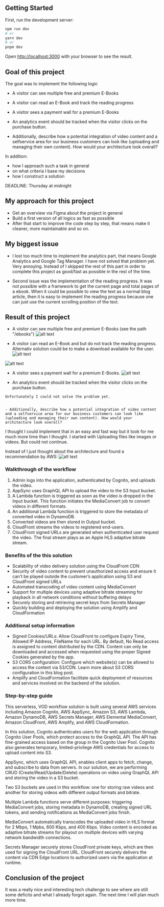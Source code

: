 ## Getting Started

First, run the development server:

```bash
npm run dev
# or
yarn dev
# or
pnpm dev
```

Open [http://localhost:3000](http://localhost:3000) with your browser to see the result.

## Goal of this project

The goal was to implement the following logic

- A visitor can see multiple free and premium E-Books
- A visitor can read an E-Book and track the reading progress
- A visitor sees a payment wall for a premium E-Books
- An analytics event should be tracked when the visitor clicks on the purchase button.

- Additionally, describe how a potential integration of video content and a selfservice area for our business customers can look like (uploading and managing their own content). How would your architecture look overall?

In addition:
- how I approach such a task in general
- on what criteria I base my decisions
- how I construct a solution

DEADLINE: Thursday at midnight

## My approach for this project

- Get an overview via Figma about the project in general
- Build a first version of all logics as fast as possible
- After that start to improve the code step by step, that means make it cleaner, more maintainable and so on.

## My biggest issue

- I lost too much time to implement the analytics part, that means Google Analytics and Google Tag Manager. I have not solved that problem yet. Very annoying. Instead of I skipped the rest of this part in order to complete this project as good/fast as possible in the rest of the time.

- Second issue was the implementation of the reading progress. It was not possible with a framework to get the current page and total pages of a ebook. When it could be possible to view the text as a normal blog article, then it is easy to implement the reading progress because one can just use the current scrolling position of the text.


## Result of this project

- A visitor can see multiple free and premium E-Books (see the path "/ebooks")
![alt text](./assets/ebooks_overview.png)

- A visitor can read an E-Book and but do not track the reading progress. Alternativ solution could be to make a download available for the user. 
![alt text](./assets/ebook_detail.png)

![alt text](./assets/ebook_reading.png)


- A visitor sees a payment wall for a premium E-Books.
![alt text](./assets/ebook_paywall.png)


- An analytics event should be tracked when the visitor clicks on the purchase button.

```
Unfortunately I could not solve the problem yet.


- Additionally, describe how a potential integration of video content and a selfservice area for our business customers can look like (uploading and managing their own content). How would your architecture look overall?

```
I thought I could implement that in an easy and fast way but it took for me much more time than I thought. I started with Uploading files like images or videos. But could not continue.

Instead of I just thought about the architecture and found a recommendation by AWS:
![alt text](./assets/architecture.png)

### Walkthrough of the workflow
1. Admin logs into the application, authenticated by Cognito, and uploads the video.
2. AppSync uses GraphQL API to upload the video to the S3 Input bucket.
3. A Lambda function is triggered as soon as the video is dropped in the Input bucket. This function initiates the MediaConvert job to convert videos in different formats.
4. An additional Lambda function is triggered to store the metadata of converted video in DynamoDB.
5. Converted videos are then stored in Output bucket.
6. CloudFront streams the videos to registered end-users.
7. CloudFront signed URLs are generated when authenticated user request the video. The final stream plays as an Apple HLS adaptive bitrate stream.

### Benefits of the this solution
- Scalability of video delivery solution using the CloudFront CDN
- Security of video content to prevent unauthorized access and ensure it can’t be played outside the customer’s application using S3 and CloudFront signed URLs
- Automated transcoding of video content using MediaConvert
- Support for multiple devices using adaptive bitrate streaming for playback in all network conditions without buffering delays
- Securely storing and retrieving secret keys from Secrets Manager
- Quickly building and deploying the solution using Amplify and CloudFormation

### Additional setup information
- Signed Cookies/URLs: Allow CloudFront to configure Expiry Time, Allowed IP Address, FileName for each URL. By default, No Read access is assigned to content distributed by the CDN. Content can only be downloaded and accessed when requested using the proper Signed Cookies generated by the app.
- S3 CORS configuration: Configure which website(s) can be allowed to access the content via S3/CDN. Learn more about S3 CORS configuration in this blog post.
- Amplify and CloudFormation facilitate quick deployment of resources and services involved on the backend of the solution.

### Step-by-step guide
This serverless, VOD workflow solution is built using several AWS services including Amazon Cognito, AWS AppSync, Amazon S3, AWS Lambda, Amazon DynamoDB, AWS Secrets Manager, AWS Elemental MediaConvert, Amazon CloudFront, AWS Amplify, and AWS CloudFormation.

In this solution, Cognito authenticates users for the web application through Cognito User Pools, which protect access to the GraphQL API. The API has fine-grained access based on the group in the Cognito User Pool. Cognito also generates temporary, limited-privilege AWS credentials for access to upload content into S3.

AppSync, which uses GraphQL API, enables client apps to fetch, change, and subscribe to data from servers. In our solution, we are performing CRUD (Create/Read/Update/Delete) operations on video using GraphQL API and storing the video in a S3 bucket.

Two S3 buckets are used in this workflow: one for storing raw videos and another for storing videos with different output formats and bitrate.

Multiple Lambda functions serve different purposes: triggering MediaConvert jobs, storing metadata in DynamoDB, creating signed URL tokens, and sending notifications as MediaConvert jobs finish.

MediaConvert automatically transcodes the uploaded video in HLS format for 2 Mbps, 1 Mpbs, 600 Kbps, and 400 Kbps. Video content is encoded as adaptive bitrate streams for playout on multiple devices with varying network bandwidth connections.

Secrets Manager securely stores CloudFront private keys, which are then used for signing the CloudFront URL. CloudFront securely delivers the content via CDN Edge locations to authorized users via the application at runtime.


## Conclusion of the project
It was a really nice and interesting tech challenge to see where are still some deficits and what I already forgot again. The next time I will plan much more time.
